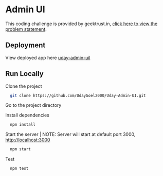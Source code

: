 # Admin UI

This coding challenge is provided by geektrust.in, [click here to view the problem statement](https://www.geektrust.com/coding/detailed/admin-ui).

## Deployment

View deployed app here [uday-admin-uil](https://uday-admin-ui.netlify.app)

## Run Locally

Clone the project

```bash
  git clone https://github.com/UdayGoel2000/Uday-Admin-UI.git
```

Go to the project directory

Install dependencies

```bash
  npm install
```

Start the server | NOTE: Server will start at default port 3000, [http://localhost:3000](http://localhost:3000)

```bash
  npm start
```

Test

```bash
  npm test
```
